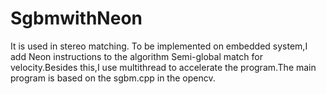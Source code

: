 # SgbmwithNeon
It is used in stereo matching.
To be implemented on embedded system,I add Neon instructions to the algorithm Semi-global match for velocity.Besides this,I use multithread to accelerate the program.The main program is based on the sgbm.cpp in the opencv.
